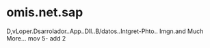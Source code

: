 omis.net.sap
============

D,vLoper.Dsarrolador..App..Dll..B/datos..Intgret-Phto.. Imgn.and Much More... mov 5- add 2

